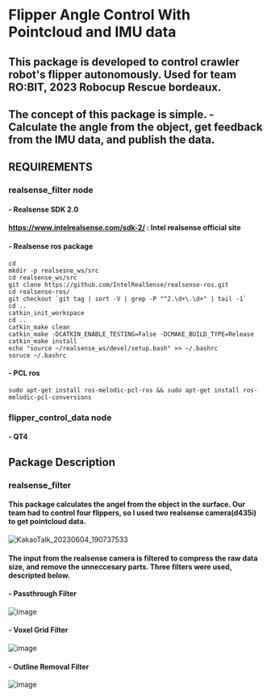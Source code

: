 # Flipper Angle Control With Pointcloud and IMU data
## This package is developed to control crawler robot's flipper autonomously. Used for team RO:BIT, 2023 Robocup Rescue bordeaux.
## The concept of this package is simple. - Calculate the angle from the object, get feedback from the IMU data, and publish the data. 


## REQUIREMENTS
### realsense_filter node 
#### - Realsense SDK 2.0 
####   https://www.intelrealsense.com/sdk-2/ : Intel realsense official site
#### - Realsense ros package 
```shell 
cd
mkdir -p realsesne_ws/src
cd realsense_ws/src
git clone https://github.com/IntelRealSense/realsense-ros.git
cd realsense-ros/
git checkout `git tag | sort -V | grep -P "^2.\d+\.\d+" | tail -1` 
cd ..
catkin_init_workspace
cd .. 
catkin_make clean
catkin_make -DCATKIN_ENABLE_TESTING=False -DCMAKE_BUILD_TYPE=Release
catkin_make install
echo "source ~/realsense_ws/devel/setup.bash" >> ~/.bashrc
soruce ~/.bashrc
```

#### - PCL ros 
```shell 
sudo apt-get install ros-melodic-pcl-ros && sudo apt-get install ros-melodic-pcl-conversions
```
### flipper_control_data node
#### - QT4

## Package Description 
### realsense_filter 
#### This package calculates the angel from the object in the surface. Our team had to control four flippers, so I used two realsense camera(d435i) to get pointcloud data. 
![KakaoTalk_20230604_190737533](https://github.com/mjlee111/pointcloud_and_imu_flipper_angle_control/assets/66550892/33506bf5-38d4-4263-b509-22351ca19d45)
#### The input from the realsense camera is filtered to compress the raw data size, and remove the unneccesary parts. Three filters were used, descripted below.
#### - Passthrough Filter
![image](https://github.com/mjlee111/pointcloud_and_imu_flipper_angle_control/assets/66550892/cdb386fd-8195-4826-a262-4e84d4a7528d)
#### - Voxel Grid Filter 
![image](https://github.com/mjlee111/pointcloud_and_imu_flipper_angle_control/assets/66550892/135fe60f-a172-46e9-8a47-143cff9ff9cd)
#### - Outline Removal Filter 
![image](https://github.com/mjlee111/pointcloud_and_imu_flipper_angle_control/assets/66550892/e6646897-e953-41b3-8cc0-e024c8c477fd)

